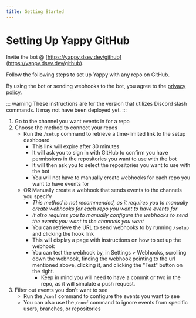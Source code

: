 ```yaml
---
title: Getting Started
---
```


# Setting Up Yappy GitHub

Invite the bot @ [https://yappy.dsev.dev/github](https://yappy.dsev.dev/github).

Follow the following steps to set up Yappy with any repo on GitHub.

By using the bot or sending webhooks to the bot, you agree to the [privacy policy](privacy.html).

::: warning
These instructions are for the version that utilizes Discord slash commands.
It may not have been deployed yet.
:::

1. Go to the channel you want events in for a repo
2. Choose the method to connect your repos
    * Run the `/setup` command to retrieve a time-limited link to the setup dashboard
        * This link will expire after 30 minutes
        * It will ask you to sign in with GitHub to confirm you have permissions in the repositories you want to use with the bot
        * It will then ask you to select the repositories you want to use with the bot
        * You will not have to manually create webhooks for each repo you want to have events for
    * OR Manually create a webhook that sends events to the channels you specify
        * _This method is not recommended, as it requires you to manually create webhooks for each repo you want to have events for_
        * _It also requires you to manually configure the webhooks to send the events you want to the channels you want_
        * You can retrieve the URL to send webhooks to by running `/setup` and clicking the hook link
        * This will display a page with instructions on how to set up the webhook
        * You can test the webhook by, in Settings > Webhooks, scrolling down the webhook, finding the webhook pointing to the url mentioned above, clicking it, and clicking the "Test" button on the right.
            * Keep in mind you will need to have a commit or two in the repo, as it will simulate a push request.
3. Filter out events you don't want to see
    * Run the `/conf` command to configure the events you want to see
    * You can also use the `/conf` command to ignore events from specific users, branches, or repositories